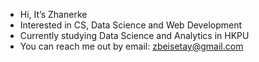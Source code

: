- Hi, It’s Zhanerke
- Interested in CS, Data Science and Web Development 
- Currently studying Data Science and Analytics in HKPU
- You can reach me out by email: zbeisetay@gmail.com

<!---
itsnoterke/itsnoterke is a ✨ special ✨ repository because its `README.md` (this file) appears on your GitHub profile.
You can click the Preview link to take a look at your changes.
--->
